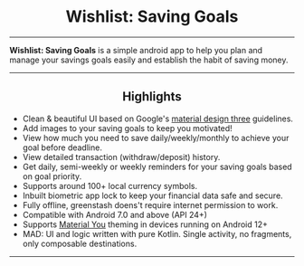 <h1 align="center">Wishlist: Saving Goals</h1>

------

**Wishlist: Saving Goals** is a simple android app to help you plan and manage your savings goals easily and establish the habit of saving money.

------

<h2 align="center">Highlights</h2>

- Clean & beautiful UI based on Google's [material design three](https://m3.material.io/)
  guidelines.
- Add images to your saving goals to keep you motivated!
- View how much you need to save daily/weekly/monthly to achieve your goal before deadline.
- View detailed transaction (withdraw/deposit) history.
- Get daily, semi-weekly or weekly reminders for your saving goals based on goal priority.
- Supports around 100+ local currency symbols.
- Inbuilt biometric app lock to keep your financial data safe and secure.
- Fully offline, greenstash doens't require internet permission to work.
- Compatible with Android 7.0 and above (API 24+)
- Supports [Material You](https://www.androidpolice.com/everything-we-love-about-material-you/amp/)
  theming in devices running on Android 12+
- MAD: UI and logic written with pure Kotlin. Single activity, no fragments, only composable
  destinations.

------
